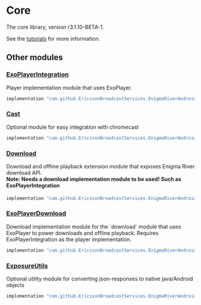 # Core

The core library, version r3.1.10-BETA-1.

See the [tutorials](tutorials/index.md) for more information.

## Other modules

### [ExoPlayerIntegration](https://github.com/EricssonBroadcastServices/EnigmaRiverAndroidExoPlayerIntegration/tree/r3.1.10-BETA-1)

<p>Player implementation module that uses ExoPlayer.</p>

```gradle
implementation "com.github.EricssonBroadcastServices.EnigmaRiverAndroid:exoplayerintegration:r3.1.10-BETA-1"
```

### [Cast](https://github.com/EricssonBroadcastServices/EnigmaRiverAndroidCast/tree/r3.1.10-BETA-1)

<p>Optional module for easy integration with chromecast</p>

```gradle
implementation "com.github.EricssonBroadcastServices.EnigmaRiverAndroid:cast:r3.1.10-BETA-1"
```

### [Download](https://github.com/EricssonBroadcastServices/EnigmaRiverAndroidDownload/tree/r3.1.10-BETA-1)

<p>Download and offline playback extension module that exposes Enigma River download API.</p>
<h4 style="margin-top: -1em">Note: Needs a download implementation module to be used! Such as ExoPlayerIntegration</h4>

```gradle
implementation "com.github.EricssonBroadcastServices.EnigmaRiverAndroid:download:r3.1.10-BETA-1"
```

### [ExoPlayerDownload](https://github.com/EricssonBroadcastServices/EnigmaRiverAndroidExoPlayerDownload/tree/r3.1.10-BETA-1)

<p>Download implementation module for the `download` module that uses ExoPlayer to power downloads and offline playback. Requires ExoPlayerIntegration as the player implementation.</p>

```gradle
implementation "com.github.EricssonBroadcastServices.EnigmaRiverAndroid:exoPlayerDownload:r3.1.10-BETA-1"
```

### [ExposureUtils](https://github.com/EricssonBroadcastServices/EnigmaRiverAndroidExposureUtils/tree/r3.1.10-BETA-1)

<p>Optional utility module for converting json-responses to native java/Android objects</p>

```gradle
implementation "com.github.EricssonBroadcastServices.EnigmaRiverAndroid:exposureUtils:r3.1.10-BETA-1"
```